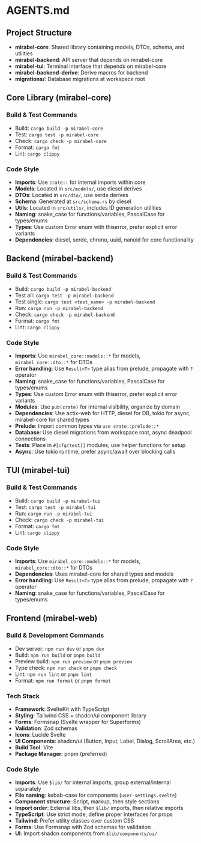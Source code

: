 # AGENTS.md

## Project Structure
- **mirabel-core**: Shared library containing models, DTOs, schema, and utilities
- **mirabel-backend**: API server that depends on mirabel-core
- **mirabel-tui**: Terminal interface that depends on mirabel-core
- **mirabel-backend-derive**: Derive macros for backend
- **migrations/**: Database migrations at workspace root

## Core Library (mirabel-core)

### Build & Test Commands
- Build: `cargo build -p mirabel-core`
- Test: `cargo test -p mirabel-core`
- Check: `cargo check -p mirabel-core`
- Format: `cargo fmt`
- Lint: `cargo clippy`

### Code Style
- **Imports**: Use `crate::` for internal imports within core
- **Models**: Located in `src/models/`, use diesel derives
- **DTOs**: Located in `src/dto/`, use serde derives
- **Schema**: Generated at `src/schema.rs` by diesel
- **Utils**: Located in `src/utils/`, includes ID generation utilities
- **Naming**: snake_case for functions/variables, PascalCase for types/enums
- **Types**: Use custom Error enum with thiserror, prefer explicit error variants
- **Dependencies**: diesel, serde, chrono, uuid, nanoid for core functionality

## Backend (mirabel-backend)

### Build & Test Commands
- Build: `cargo build -p mirabel-backend`
- Test all: `cargo test -p mirabel-backend`
- Test single: `cargo test <test_name> -p mirabel-backend`
- Run: `cargo run -p mirabel-backend`
- Check: `cargo check -p mirabel-backend`
- Format: `cargo fmt`
- Lint: `cargo clippy`

### Code Style
- **Imports**: Use `mirabel_core::models::*` for models, `mirabel_core::dto::*` for DTOs
- **Error handling**: Use `Result<T>` type alias from prelude, propagate with `?` operator
- **Naming**: snake_case for functions/variables, PascalCase for types/enums
- **Types**: Use custom Error enum with thiserror, prefer explicit error variants
- **Modules**: Use `pub(crate)` for internal visibility, organize by domain
- **Dependencies**: Use actix-web for HTTP, diesel for DB, tokio for async, mirabel-core for shared types
- **Prelude**: Import common types via `use crate::prelude::*`
- **Database**: Use diesel migrations from workspace root, async deadpool connections
- **Tests**: Place in `#[cfg(test)]` modules, use helper functions for setup
- **Async**: Use tokio runtime, prefer async/await over blocking calls

## TUI (mirabel-tui)

### Build & Test Commands
- Build: `cargo build -p mirabel-tui`
- Test: `cargo test -p mirabel-tui`
- Run: `cargo run -p mirabel-tui`
- Check: `cargo check -p mirabel-tui`
- Format: `cargo fmt`
- Lint: `cargo clippy`

### Code Style
- **Imports**: Use `mirabel_core::models::*` for models, `mirabel_core::dto::*` for DTOs
- **Dependencies**: Uses mirabel-core for shared types and models
- **Error handling**: Use `Result<T>` type alias from prelude, propagate with `?` operator
- **Naming**: snake_case for functions/variables, PascalCase for types/enums

## Frontend (mirabel-web)

### Build & Development Commands
- Dev server: `npm run dev` or `pnpm dev`
- Build: `npm run build` or `pnpm build`
- Preview build: `npm run preview` or `pnpm preview`
- Type check: `npm run check` or `pnpm check`
- Lint: `npm run lint` or `pnpm lint`
- Format: `npm run format` or `pnpm format`

### Tech Stack
- **Framework**: SvelteKit with TypeScript
- **Styling**: Tailwind CSS + shadcn/ui component library
- **Forms**: Formsnap (Svelte wrapper for Superforms)
- **Validation**: Zod schemas
- **Icons**: Lucide Svelte
- **UI Components**: shadcn/ui (Button, Input, Label, Dialog, ScrollArea, etc.)
- **Build Tool**: Vite
- **Package Manager**: pnpm (preferred)

### Code Style
- **Imports**: Use `$lib/` for internal imports, group external/internal separately
- **File naming**: kebab-case for components (`user-settings.svelte`)
- **Component structure**: Script, markup, then style sections
- **Import order**: External libs, then `$lib/` imports, then relative imports
- **TypeScript**: Use strict mode, define proper interfaces for props
- **Tailwind**: Prefer utility classes over custom CSS
- **Forms**: Use Formsnap with Zod schemas for validation
- **UI**: Import shadcn components from `$lib/components/ui/`
